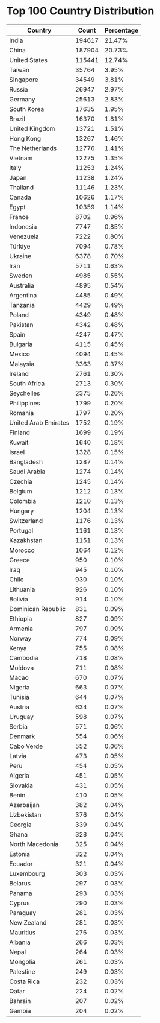 # Top 100 Country Distribution
| Country | Count | Percentage |
|----|----|----|
| India | 194617 | 21.47% |
| China | 187904 | 20.73% |
| United States | 115441 | 12.74% |
| Taiwan | 35764 | 3.95% |
| Singapore | 34549 | 3.81% |
| Russia | 26947 | 2.97% |
| Germany | 25613 | 2.83% |
| South Korea | 17635 | 1.95% |
| Brazil | 16370 | 1.81% |
| United Kingdom | 13721 | 1.51% |
| Hong Kong | 13267 | 1.46% |
| The Netherlands | 12776 | 1.41% |
| Vietnam | 12275 | 1.35% |
| Italy | 11253 | 1.24% |
| Japan | 11238 | 1.24% |
| Thailand | 11146 | 1.23% |
| Canada | 10626 | 1.17% |
| Egypt | 10359 | 1.14% |
| France | 8702 | 0.96% |
| Indonesia | 7747 | 0.85% |
| Venezuela | 7222 | 0.80% |
| Türkiye | 7094 | 0.78% |
| Ukraine | 6378 | 0.70% |
| Iran | 5711 | 0.63% |
| Sweden | 4985 | 0.55% |
| Australia | 4895 | 0.54% |
| Argentina | 4485 | 0.49% |
| Tanzania | 4429 | 0.49% |
| Poland | 4349 | 0.48% |
| Pakistan | 4342 | 0.48% |
| Spain | 4247 | 0.47% |
| Bulgaria | 4115 | 0.45% |
| Mexico | 4094 | 0.45% |
| Malaysia | 3363 | 0.37% |
| Ireland | 2761 | 0.30% |
| South Africa | 2713 | 0.30% |
| Seychelles | 2375 | 0.26% |
| Philippines | 1799 | 0.20% |
| Romania | 1797 | 0.20% |
| United Arab Emirates | 1752 | 0.19% |
| Finland | 1699 | 0.19% |
| Kuwait | 1640 | 0.18% |
| Israel | 1328 | 0.15% |
| Bangladesh | 1287 | 0.14% |
| Saudi Arabia | 1274 | 0.14% |
| Czechia | 1245 | 0.14% |
| Belgium | 1212 | 0.13% |
| Colombia | 1210 | 0.13% |
| Hungary | 1204 | 0.13% |
| Switzerland | 1176 | 0.13% |
| Portugal | 1161 | 0.13% |
| Kazakhstan | 1151 | 0.13% |
| Morocco | 1064 | 0.12% |
| Greece | 950 | 0.10% |
| Iraq | 945 | 0.10% |
| Chile | 930 | 0.10% |
| Lithuania | 926 | 0.10% |
| Bolivia | 914 | 0.10% |
| Dominican Republic | 831 | 0.09% |
| Ethiopia | 827 | 0.09% |
| Armenia | 797 | 0.09% |
| Norway | 774 | 0.09% |
| Kenya | 755 | 0.08% |
| Cambodia | 718 | 0.08% |
| Moldova | 711 | 0.08% |
| Macao | 670 | 0.07% |
| Nigeria | 663 | 0.07% |
| Tunisia | 644 | 0.07% |
| Austria | 634 | 0.07% |
| Uruguay | 598 | 0.07% |
| Serbia | 571 | 0.06% |
| Denmark | 554 | 0.06% |
| Cabo Verde | 552 | 0.06% |
| Latvia | 473 | 0.05% |
| Peru | 454 | 0.05% |
| Algeria | 451 | 0.05% |
| Slovakia | 431 | 0.05% |
| Benin | 410 | 0.05% |
| Azerbaijan | 382 | 0.04% |
| Uzbekistan | 376 | 0.04% |
| Georgia | 339 | 0.04% |
| Ghana | 328 | 0.04% |
| North Macedonia | 325 | 0.04% |
| Estonia | 322 | 0.04% |
| Ecuador | 321 | 0.04% |
| Luxembourg | 303 | 0.03% |
| Belarus | 297 | 0.03% |
| Panama | 293 | 0.03% |
| Cyprus | 290 | 0.03% |
| Paraguay | 281 | 0.03% |
| New Zealand | 281 | 0.03% |
| Mauritius | 276 | 0.03% |
| Albania | 266 | 0.03% |
| Nepal | 264 | 0.03% |
| Mongolia | 261 | 0.03% |
| Palestine | 249 | 0.03% |
| Costa Rica | 232 | 0.03% |
| Qatar | 224 | 0.02% |
| Bahrain | 207 | 0.02% |
| Gambia | 204 | 0.02% |

